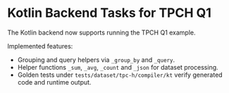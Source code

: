 # Kotlin Backend Tasks for TPCH Q1

The Kotlin backend now supports running the TPCH Q1 example.

Implemented features:
- Grouping and query helpers via `_group_by` and `_query`.
- Helper functions `_sum`, `_avg`, `_count` and `_json` for dataset processing.
- Golden tests under `tests/dataset/tpc-h/compiler/kt` verify generated code
  and runtime output.
